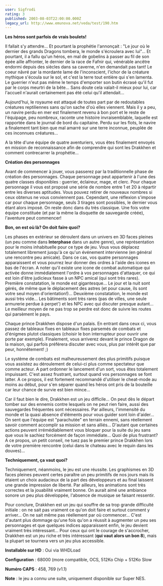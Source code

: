 ```yaml
---
user: Sigfrodi
rating: 3
published: 2003-08-03T22:00:00.000Z
legacy_url: http://www.emunova.net/veda/test/190.htm
---
```

**Les héros sont parfois de vrais boulets!**  

  

Il fallait s'y attendre... Et pourtant la prophétie l'annonçait : "Le jour où le dernier des grands Dragons tombera, le monde s'écroulera avec lui"... Et pourtant, il a fallu qu'un héros, en mal de gobelins à passer au fil de son épée aille affronter, le dernier de la race de Fafnir qui, vénérable ancêtre endormi depuis des siècles dans sa caverne, n'en demandait pas tant! Le coeur nâvré par la mordante lame de l'inconscient, l'ichor de la créature mythique s'écoula sur le sol, et c'est la terre tout entière qui s'en lamenta. Le guerrier n'eut pas même le temps d'emporter son butin écrasé qu'il fut par le corps meurtri de la bête... Sans doute cela valait-il mieux pour lui, car l'accueil n'aurait certainement pas été celui qu'il attendait...  

  

Aujourd'hui, le royaume est attaqué de toutes part par de redoutables créatures reptiliennes sans qu'on sache d'où elles viennent. Mais il y a peu, un navire perdu en mer est finalement revenu à bon port et le reste de l'équipage, peu nombreux, raconte une histoire invraisemblable, laquelle est rapportée dans le journal de bord du capitaine. Perdu sur les flots, le navire a finalement tant bien que mal amarré sur une terre inconnue, peuplée de ces inconnues créatures...  

  

A la tête d'une équipe de quatre aventuriers, vous êtes finalement envoyés en mission de reconnaissance afin de comprendre qui sont les Drakkhen et comment contrecarrer la prophétie...  

  

**Création des personnages**  

  

Avant de commencer à jouer, vous passerez par la traditionnelle phase de création des personnages. Chaque personnage peut appartenir à l'une des quatre classes disponibles : guerrier, éclaireur, mage, et clerc. Pour chaque personnage il vous est proposé une série de nombre entre 1 et 20 à répartir entre les diverses aptitudes. Vous pouvez retirer de nouveaux nombres si ceux obtenus ne vous conviennent pas. Cependant, une réflexion s'impose car pour chaque personnage, seuls 3 tirages sont possibles, le dernier vous étant alors imposé. On reste donc dans du très classique. Une fois votre équipe constituée (et par la même la disquette de sauvegarde créée), l'aventure peut commencer!  

  

**Bon, on est où là? On doit faire quoi?**  

  

Les phases en extérieur se déroulent dans un univers en 3D faces pleines (un peu comme dans **Interphase** dans un autre genre), une représentation pour le moins inhabituelle pour ce type de jeu. Vous vous déplacez totalement librement jusqu'à ce qu'un événement intervienne (en général une rencontre peu amicale). Dans ce cas, vos quatre personnages apparaissent et vous pourrez leur donner des ordres à l'aide des icones en bas de l'écran. A noter qu'il existe une icone de combat automatique qui activée donne immédiatement l'ordre à vos personnages d'attaquer, ce qui est loin d'être judicieux fasse à un NPC amical (qui sont très rares). Première constatation, le monde est gigantesque... Le jour et la nuit sont gérés, de même que le déplacement des astres (et pour cause, ils sont votre seul moyen d'orientation!)... Deuxième constatation, le monde est aussi très vide... Les bâtiments sont très rares (pas de villes, une seule armurerie perdue à perpet') et les NPC avec qui discuter presque autant... Le meilleur moyen de ne pas trop se perdre est donc de suivre les routes qui parsèment le pays.  

  

Chaque prince Drakkhen dispose d'un palais. En entrant dans ceux ci, vous passez de tableaux fixes en tableaux fixes parsemés de combats et d'énigmes plutot classiques (choisir le bon interrupteur pour ouvrir une porte par exemple). Finalement, vous arriverez devant le prince Dragon de la maison, qui parfois préférera discuter avec vous, plus par intérêt que par peur, honnêtement! ;)  

  

Le système de combats est malheureusement des plus primitifs puisque vous assistez au déroulement de celui-ci plus comme spectateur que comme acteur. A part ordonner le lancement d'un sort, vous êtes totalement impuissant. C'est assez frustrant, surtout quand vos personnages se font latter. A ce propos, il est fortement recommandé d'utiliser le cheat-mode au moins au début, pour s'en séparer quand les héros ont pris de la bouteille car leur chance de survie est bien mince...  

  

Car il faut bien le dire, Drakkhen est un jeu difficile... On peut dès le départ tomber sur des ennemis contre lesquels on ne peut rien faire, aussi des sauvegardes fréquentes sont nécessaires. Par ailleurs, l'immensité du monde et la quasi absence d'éléments pour vous guider sont loin d'aider... On sent que l'équipe est "parachutée" en terrain ennemi, sans réellement savoir comment accomplir sa mission et sans alliés... D'autant que certaines actions peuvent irrémédiablement vous bloquer pour la suite du jeu sans que vous le sachiez forcément de façon immédiate... Quoi de plus frustrant? A ce propos, un petit conseil, ne tuez pas le premier prince Drakkhen lors de votre première rencontre (celui dans le chateau avec le requin dans les douves)...  

  

**Techniquement, ça vaut quoi?**  

  

Techniquement, néanmoins, le jeu est une réussite. Les graphismes en 3D faces pleines peuvent certes paraître un peu primitifs de nos jours mais ils étaient un choix audacieux de la part des développeurs et au final laissent une grande impression de liberté. Par ailleurs, les animations sont très correctes et la jouabilité vraiment bonne. On aurait aimé une ambiance sonore un peu plus développée, l'absence de musique se faisant ressentir.  

  

Pour conclure, Drakkhen est un jeu qui souffre de sa trop grande difficulté initiale : on ne sait pas vraiment ce qu'on doit faire et surtout comment y arriver... On ne sait même pas réellement par où commencer... C'est d'autant plus dommage qu'une fois qu'on a réussit à augmenter un peu ses personnages et que quelques indices apparaissent enfin, le jeu devient vraiment très intéressant... Pour ceux qui ont le courage de s'accrocher, Drakkhen est un jeu riche et très intéressant (**qui vaut alors un bon 8**), mais la plupart se tournera vers un jeu plus accessible.  

  

**Installable sur HD** : Oui via WHDLoad  

**Configuration** : 68000 (more compatible, OCS, 512Ko Chip + 512Ko Slow  

  

**Numéro CAPS** : 458, 769 (v1.1)  

  

**Note** : le jeu a connu une suite, uniquement disponible sur Super NES.